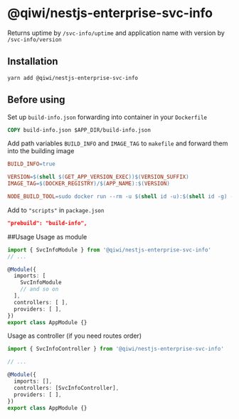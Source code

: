 # @qiwi/nestjs-enterprise-svc-info
Returns uptime by `/svc-info/uptime` and application name with version by `/svc-info/version`
## Installation
```shell script
yarn add @qiwi/nestjs-enterprise-svc-info
```
## Before using
Set up `build-info.json` forwarding into container in your `Dockerfile`
```dockerfile
COPY build-info.json $APP_DIR/build-info.json
``` 

Add path variables `BUILD_INFO` and `IMAGE_TAG` to `makefile` and forward them into the building image
```makefile
BUILD_INFO=true

VERSION=$(shell $(GET_APP_VERSION_EXEC))$(VERSION_SUFFIX)
IMAGE_TAG=$(DOCKER_REGISTRY)/$(APP_NAME):$(VERSION)

NODE_BUILD_TOOL=sudo docker run --rm -u $(shell id -u):$(shell id -g) -v $(HOME):/home -v $(PWD):/app -e "IMAGE_TAG=$(IMAGE_TAG)" -e "VERSION=$(VERSION)" -e "IMAGE_TAG_LATEST=$(IMAGE_TAG_LATEST)" -e "BUILD_INFO=$(BUILD_INFO)" <your building image name>

```
Add to `"scripts"` in `package.json`
```json
"prebuild": "build-info",
```
##Usage
Usage as module
```typescript
import { SvcInfoModule } from '@qiwi/nestjs-enterprise-svc-info'
// ...

@Module({
  imports: [
    SvcInfoModule
    // and so on
  ],
  controllers: [ ],
  providers: [ ],
})
export class AppModule {}
```

Usage as controller (if you need routes order)

```typescript
import { SvcInfoController } from '@qiwi/nestjs-enterprise-svc-info'

// ...

@Module({
  imports: [],
  controllers: [SvcInfoController],
  providers: [ ],
})
export class AppModule {}
```
